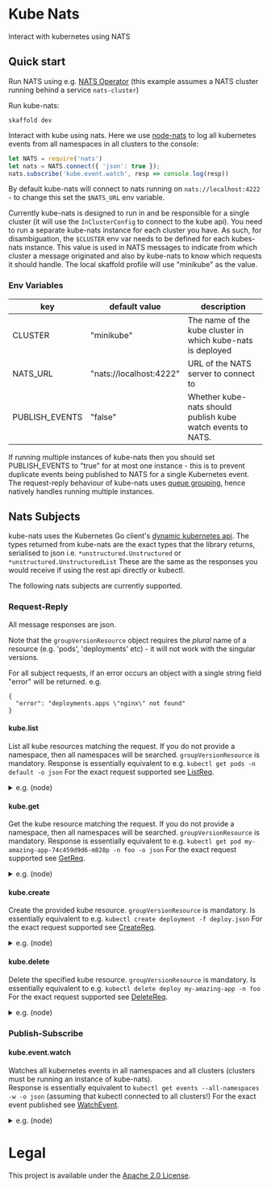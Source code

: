 # Kube Nats

Interact with kubernetes using NATS


## Quick start

Run NATS using e.g. [NATS Operator](https://github.com/nats-io/nats-operator) 
(this example assumes a NATS cluster running behind a service `nats-cluster`)

Run kube-nats:

```
skaffold dev
```

Interact with kube using nats. 
Here we use [node-nats](https://github.com/nats-io/node-nats) to log all kubernetes events from all namespaces in all clusters to the console:

```js
let NATS = require('nats')
let nats = NATS.connect({ 'json': true });
nats.subscribe('kube.event.watch', resp => console.log(resp))
```

By default kube-nats will connect to nats running on `nats://localhost:4222` - to change this set the `$NATS_URL`
env variable. 

Currently kube-nats is designed to run in and be responsible for a single cluster (it will use the `InClusterConfig` to connect to the kube api). 
You need to run a separate kube-nats instance for each cluster you have. As such, for disambiguation, the `$CLUSTER` env var needs to be defined for each
kubes-nats instance. This value is used in NATS messages to indicate from which cluster a message originated and also by 
kube-nats to know which requests it should handle. The local skaffold profile will use "minikube" as the value.

### Env Variables

key            | default value           | description
-------------- | ----------------------- | -----------
CLUSTER        | "minikube"              | The name of the kube cluster in which kube-nats is deployed
NATS_URL       | "nats://localhost:4222" | URL of the NATS server to connect to
PUBLISH_EVENTS | "false"                 | Whether kube-nats should publish kube watch events to NATS.  

If running multiple instances of kube-nats then you should set PUBLISH_EVENTS to "true" for at most one instance - this 
is to prevent duplicate events being published to NATS for a single Kubernetes event. The request-reply behaviour of kube-nats
uses [queue grouping](https://nats.io/documentation/concepts/nats-queueing/), hence natively handles running multiple instances.

## Nats Subjects

kube-nats uses the Kubernetes Go client's [dynamic kubernetes api](https://github.com/kubernetes/client-go/blob/master/dynamic/interface.go).
The types returned from kube-nats are the exact types that the library returns, serialised to json i.e. `*unstructured.Unstructured` or `*unstructured.UnstructuredList` 
These are the same as the responses you would receive if using the rest api directly or kubectl.

The following nats subjects are currently supported.

### Request-Reply

All message responses are json.

Note that the `groupVersionResource` object requires the *plural* name of a resource (e.g. 'pods', 'deployments' etc) - it will not
work with the singular versions.

For all subject requests, if an error occurs an object with a single string field "error" will be returned. e.g.

```
{
  "error": "deployments.apps \"nginx\" not found"
}
```

#### kube.list

List all kube resources matching the request. If you do not provide a namespace, then all namespaces will be searched. 
`groupVersionResource` is mandatory.
Response is essentially equivalent to e.g. `kubectl get pods -n default -o json`
For the exact request supported see [ListReq](pkg/handler/handler.go).
 
<details>
 <summary>e.g. (node)</summary>

```js
let req = {
  cluster: 'minikube',
  groupVersionResource: { Group: '', Version: 'v1', Resource: 'pods' },
  namespace: 'default',
  listOptions: {}
}
nats.requestOne('kube.list', req, {}, 3000, resp => {
  console.log(JSON.stringify(resp, null, 2))
})
```

output:

```
{
  "apiVersion": "v1",
  "items": [
    {
      "apiVersion": "v1",
      "kind": "Pod",
      "metadata": {
        "creationTimestamp": "2019-01-08T16:51:20Z",
        "generateName": "kube-nats-7c8599f6d5-",
        "labels": {
          "app": "kube-nats",
          "pod-template-hash": "7c8599f6d5"
        },
        "name": "kube-nats-7c8599f6d5-xf9cf",
        "namespace": "default",

         ...etc
```

</details> 
  
#### kube.get

Get the kube resource matching the request. If you do not provide a namespace, then all namespaces will be searched. 
`groupVersionResource` is mandatory.
Response is essentially equivalent to e.g. `kubectl get pod my-amazing-app-74c459d9d6-m828p -n foo -o json`
For the exact request supported see [GetReq](pkg/handler/handler.go).

<details>
 <summary>e.g. (node)</summary>

```js
let req = {
  cluster: 'minikube',
  groupVersionResource: { Group: '', Version: 'v1', Resource: 'pods' },
  namespace: 'default',
  name: 'nats-cluster-1'
}
nats.requestOne('kube.get', req, {}, 3000, resp => {
  console.log(JSON.stringify(resp, null, 2))
})
```

output:

```
{
  "apiVersion": "v1",
  "kind": "Pod",
  "metadata": {
    "annotations": {
      "nats.version": "1.3.0"
    },
    "creationTimestamp": "2019-01-08T16:49:40Z",
    "labels": {
      "app": "nats",
      "nats_cluster": "nats-cluster",
      "nats_version": "1.3.0"
    },
    "name": "nats-cluster-1",
    "namespace": "default",

         ...etc
```

</details> 

#### kube.create

Create the provided kube resource. 
`groupVersionResource` is mandatory.
Is essentially equivalent to e.g. `kubectl create deployment -f deploy.json`
For the exact request supported see [CreateReq](pkg/handler/handler.go).

<details>
 <summary>e.g. (node)</summary>

```js
let req = {
  cluster: 'minikube',
  groupVersionResource: { Group: 'apps', Version: 'v1', Resource: 'deployments' },
  namespace: 'default',
  resource: {
    apiVersion: 'apps/v1',
    kind: 'Deployment',
    metadata: {
      name: 'nginx',
      labels: { app: 'nginx' }
    },
    spec: {
      replicas: 1,
      selector: {
        matchLabels: { app: 'nginx' },
      },
      template: {
        metadata: {
          labels: { app: 'nginx' },
        },
        spec: {
          containers: [
            {
              name: 'nginx',
              image: 'nginx:latest'
            }
          ]
        }
      }
    }
  },
  createOptions: {},
  subresources: [],
}
nats.requestOne('kube.create', req, {}, 3000, resp => {
  console.log(JSON.stringify(resp, null, 2))
})
```

output:

```
{
  "apiVersion": "apps/v1",
  "kind": "Deployment",
  "metadata": {
    "creationTimestamp": "2019-01-08T17:12:22Z",
    "generation": 1,
    "labels": {
      "app": "nginx"
    },
    "name": "nginx",
    "namespace": "default",
    "resourceVersion": "3691",
         ...etc
```

</details> 

#### kube.delete

Delete the specified kube resource. 
`groupVersionResource` is mandatory.
Is essentially equivalent to e.g. `kubectl delete deploy my-amazing-app -n foo`
For the exact request supported see [DeleteReq](pkg/handler/handler.go).

<details>
 <summary>e.g. (node)</summary>

```js
req = {
  cluster: 'minikube',
  groupVersionResource: { Group: 'apps', Version: 'v1', Resource: 'deployments' },
  deleteOptions: { propagationPolicy: 'Foreground' },
  namespace: 'default',
  name: 'nginx',
}
nats.requestOne('kube.delete', req, {}, 3000, resp => {
  console.log(JSON.stringify(resp, null, 2))
})
```

output:

```
{}
```

</details> 

### Publish-Subscribe 

#### kube.event.watch

Watches all kubernetes events in all namespaces and all clusters (clusters must be running an instance of kube-nats).  
Response is essentially equivalent to `kubectl get events --all-namespaces -w -o json` (assuming that kubectl connected to all clusters!)
For the exact event published see [WatchEvent](pkg/handler/handler.go).

<details>
 <summary>e.g. (node)</summary>

```js
nats.subscribe('kube.event.watch', resp => {
  console.log(resp)
})
```

output:

```
{ cluster: 'minikube',
  Type: 'ADDED',
  Object:
   { apiVersion: 'v1',
     count: 1,
     eventTime: null,
     firstTimestamp: '2018-11-28T12:30:10Z',
     involvedObject:
      { apiVersion: 'v1',
        fieldPath: 'spec.containers{nats}',
        kind: 'Pod',
        name: 'nats-cluster-2',
        namespace: 'default',
        resourceVersion: '840',
        uid: 'b1e99aa5-f305-11e8-b09e-827816e0a801' },
     kind: 'Event',
     lastTimestamp: '2018-11-28T12:30:10Z',
     message: 'Killing container with id docker://nats:Need to kill Pod',
     ...
```

</details> 

# Legal
This project is available under the [Apache 2.0 License](http://www.apache.org/licenses/LICENSE-2.0.html).
